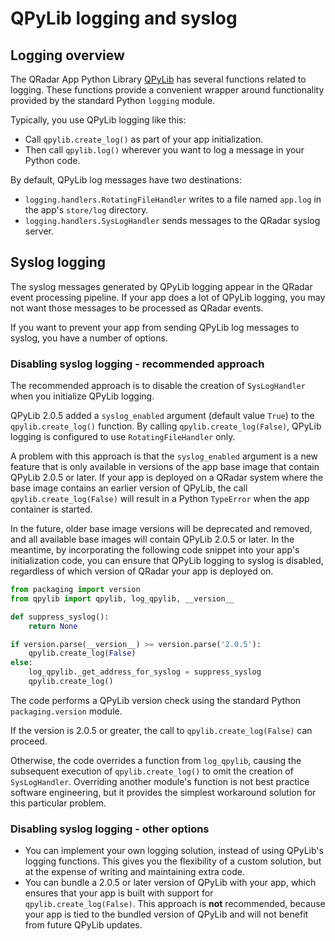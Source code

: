 # QPyLib logging and syslog

## Logging overview

The QRadar App Python Library [QPyLib](https://github.com/IBM/qpylib) has several functions related to logging. These functions provide a convenient wrapper around functionality provided by the standard Python `logging` module.

Typically, you use QPyLib logging like this:
- Call `qpylib.create_log()` as part of your app initialization.
- Then call `qpylib.log()` wherever you want to log a message in your Python code.

By default, QPyLib log messages have two destinations:
- `logging.handlers.RotatingFileHandler` writes to a file named `app.log` in the app's `store/log` directory.
- `logging.handlers.SysLogHandler` sends messages to the QRadar syslog server.

## Syslog logging

The syslog messages generated by QPyLib logging appear in the QRadar event processing pipeline. If your app does a lot of QPyLib logging, you may not want those messages to be processed as QRadar events.

If you want to prevent your app from sending QPyLib log messages to syslog, you have a number of options.

### Disabling syslog logging - recommended approach

The recommended approach is to disable the creation of `SysLogHandler` when you initialize QPyLib logging.

QPyLib 2.0.5 added a `syslog_enabled` argument (default value `True`) to the `qpylib.create_log()` function. By calling `qpylib.create_log(False)`, QPyLib logging is configured to use `RotatingFileHandler` only.

A problem with this approach is that the `syslog_enabled` argument is a new feature that is only available in versions of the app base image that contain QPyLib 2.0.5 or later. If your app is deployed on a QRadar system where the base image contains an earlier version of QPyLib, the call `qpylib.create_log(False)` will result in a Python `TypeError` when the app container is started.

In the future, older base image versions will be deprecated and removed, and all available base images will contain QPyLib 2.0.5 or later. In the meantime, by incorporating the following code snippet into your app's initialization code, you can ensure that QPyLib logging to syslog is disabled, regardless of which version of QRadar your app is deployed on.

```python
from packaging import version
from qpylib import qpylib, log_qpylib, __version__

def suppress_syslog():
    return None

if version.parse(__version__) >= version.parse('2.0.5'):
    qpylib.create_log(False)
else:
    log_qpylib._get_address_for_syslog = suppress_syslog
    qpylib.create_log()
```

The code performs a QPyLib version check using the standard Python `packaging.version` module.

If the version is 2.0.5 or greater, the call to `qpylib.create_log(False)` can proceed.

Otherwise, the code overrides a function from `log_qpylib`, causing the subsequent execution of `qpylib.create_log()` to omit the creation of `SysLogHandler`. Overriding another module's function is not best practice software engineering, but it provides the simplest workaround solution for this particular problem.

### Disabling syslog logging - other options

- You can implement your own logging solution, instead of using QPyLib's logging functions. This gives you the flexibility of a custom solution, but at the expense of writing and maintaining extra code.
- You can bundle a 2.0.5 or later version of QPyLib with your app, which ensures that your app is built with support for `qpylib.create_log(False)`. This approach is **not** recommended, because your app is tied to the bundled version of QPyLib and will not benefit from future QPyLib updates.

